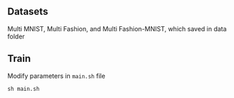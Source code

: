 ## Datasets
Multi MNIST, Multi Fashion, and Multi Fashion-MNIST, which saved in data folder

## Train
Modify parameters in `main.sh` file
```
sh main.sh
```
